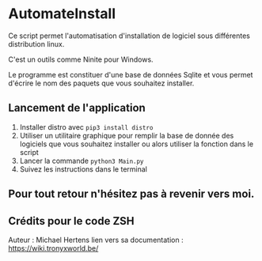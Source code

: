 # AutomateInstall
Ce script permet l'automatisation d'installation de logiciel sous différentes distribution linux.

C'est un outils comme Ninite pour Windows.

Le programme est constituer d'une base de données Sqlite et vous permet d'écrire le nom des paquets que vous souhaitez installer.

## Lancement de l'application
1) Installer distro avec ```pip3 install distro```
2) Utiliser un utilitaire graphique pour remplir la base de donnée des logiciels que vous souhaitez installer
ou alors utiliser la fonction dans le script
3) Lancer la commande ```python3 Main.py```
4) Suivez les instructions dans le terminal


## Pour tout retour n'hésitez pas à revenir vers moi.

## Crédits pour le code ZSH
Auteur : Michael Hertens
lien vers sa documentation : https://wiki.tronyxworld.be/
